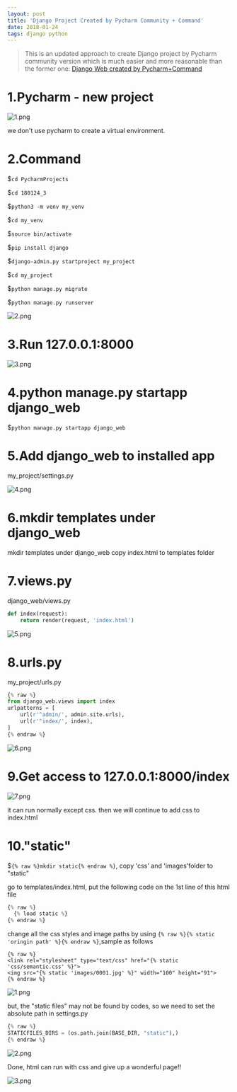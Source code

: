 ```yaml
---
layout: post
title: 'Django Project Created by Pycharm Community + Command'
date: 2018-01-24
tags: django python
---
```

> This is an updated approach to create Django project by Pycharm community version which is much easier and more reasonable than the former one: [ Django Web created by Pycharm+Command](http://davidkor.logdown.com/posts/4716406)


# 1.Pycharm - new project

![1.png](http://user-image.logdown.io/user/42937/blog/39533/post/5298745/jRV2IJYmSQqJb9zZEICB_1.png)

we don't use pycharm to create a virtual environment.

# 2.Command
$```cd PycharmProjects```

$```cd 180124_3```

$```python3 -m venv my_venv```

$```cd my_venv```

$```source bin/activate```

$```pip install django```

$```django-admin.py startproject my_project```

$```cd my_project```

$```python manage.py migrate```

$```python manage.py runserver```

![2.png](http://user-image.logdown.io/user/42937/blog/39533/post/5298745/53qZkHTJ2SBSr8BvquAg_2.png)

# 3.Run 127.0.0.1:8000

![3.png](http://user-image.logdown.io/user/42937/blog/39533/post/5298745/PvTmLclmRU2j92agJ1KR_3.png)

# 4.python manage.py startapp django_web
$```python manage.py startapp django_web```

# 5.Add django_web to installed app

my_project/settings.py

![4.png](http://user-image.logdown.io/user/42937/blog/39533/post/5298745/JdT46TmIQPWt6dP2Jtsi_4.png)

# 6.mkdir templates under django_web

mkdir templates under django_web
copy index.html to templates folder

# 7.views.py

django_web/views.py

```Python
def index(request):
    return render(request, 'index.html')
```

![5.png](http://user-image.logdown.io/user/42937/blog/39533/post/5298745/LoRWZnGeTSit0iaefvQA_5.png)

# 8.urls.py
 my_project/urls.py

```Python
{% raw %}
from django_web.views import index
urlpatterns = [
    url(r'^admin/', admin.site.urls),
    url(r'^index/', index),
]
{% endraw %}
```

![6.png](http://user-image.logdown.io/user/42937/blog/39533/post/5298745/C3eO5JciS5GDhuzIxuFK_6.png)

# 9.Get access to 127.0.0.1:8000/index

![7.png](http://user-image.logdown.io/user/42937/blog/39533/post/5298745/Z08OaWjpTt2qK3CYwr34_7.png)

it can run normally except css. then we will continue to add css to index.html

# 10."static"
$```{% raw %}mkdir static{% endraw %}```,  copy 'css' and 'images'folder to "static"

go to templates/index.html, put the following code on the 1st line of this html file
```Python
{% raw %}
  {% load static %}
{% endraw %}
```
change all the css styles and image paths by using ```{% raw %}{% static 'oringin path' %}{% endraw %}```,sample as follows

```
{% raw %}
<link rel="stylesheet" type="text/css" href="{% static 'css/semantic.css' %}">
<img src="{% static 'images/0001.jpg' %}" width="100" height="91">
{% endraw %}
```

![1.png](http://user-image.logdown.io/user/42937/blog/39533/post/5298745/L90aIjAHSrGWwzv7U2YX_1.png)

but, the "static files" may not be found by codes, so we need to set the absolute path in settings.py
```Python
{% raw %}
STATICFILES_DIRS = (os.path.join(BASE_DIR, "static"),)
{% endraw %}
```

![2.png](http://user-image.logdown.io/user/42937/blog/39533/post/5298745/zSW8jhhR0mNfUcmOJrYR_2.png)

Done, html can run with css and give up a wonderful page!!

![3.png](http://user-image.logdown.io/user/42937/blog/39533/post/5298745/zrK26yiTKiYOeuLKod5A_3.png)
